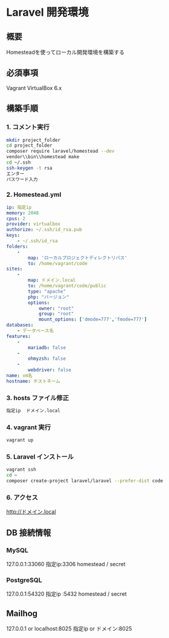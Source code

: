 Laravel 開発環境
====

## 概要
Homesteadを使ってローカル開発環境を構築する
## 必須事項

Vagrant
VirtualBox 6.x

## 構築手順
### 1. コメント実行
```bash
mkdir project_folder
cd project_folder
composer require laravel/homestead --dev
vendor\\bin\\homestead make
cd ~/.ssh
ssh-keygen -t rsa
エンター
パスワード入力
```
### 2. Homestead.yml
```yaml
ip: 指定ip
memory: 2048
cpus: 2
provider: virtualbox
authorize: ~/.ssh/id_rsa.pub
keys:
    - ~/.ssh/id_rsa
folders:
    -
        map: 'ローカルプロジェクトディレクトリパス'
        to: /home/vagrant/code
sites:
    -
        map: ドメイン.local
        to: /home/vagrant/code/public
        type: "apache"
        php: "バージョン"
        options:
            owner: "root"
            group: "root"
            mount_options: ['dmode=777','fmode=777']
databases:
    - データベース名
features:
    -
        mariadb: false
    -
        ohmyzsh: false
    -
        webdriver: false
name: vm名
hostname: ホストネーム
```
### 3. hosts ファイル修正
```bash
指定ip  ドメイン.local
```
### 4. vagrant 実行
```bash
vagrant up
```
### 5. Laravel インストール
```bash
vagrant ssh
cd ~
composer create-project laravel/laravel --prefer-dist code
```
### 6. アクセス
http://ドメイン.local

## DB 接続情報
### MySQL
127.0.0.1:33060
指定ip:3306
homestead / secret

### PostgreSQL
127.0.0.1:54320
指定ip :5432
homestead / secret

## Mailhog
127.0.0.1 or localhost:8025
指定ip or ドメイン:8025